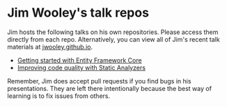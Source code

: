 # Jim Wooley's talk repos
Jim hosts the following talks on his own repositories. Please access them directly from each repo. Alternatively, you can view all of Jim's recent talk materials at [jwooley.github.io](https://jwooley.github.io).

* [Getting started with Entity Framework Core](https://github.com/jwooley/EfCore)
* [Improving code quality with Static Analyzers](https://github.com/jwooley/Analyzers)

Remember, Jim does accept pull requests if you find bugs in his presentations. They are left there intentionally because the best way of learning is to fix issues from others.
